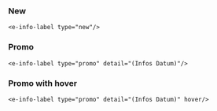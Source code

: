 ### New

```
<e-info-label type="new"/>
```

### Promo

```
<e-info-label type="promo" detail="(Infos Datum)"/>
```

### Promo with hover

```
<e-info-label type="promo" detail="(Infos Datum)" hover/>
```

